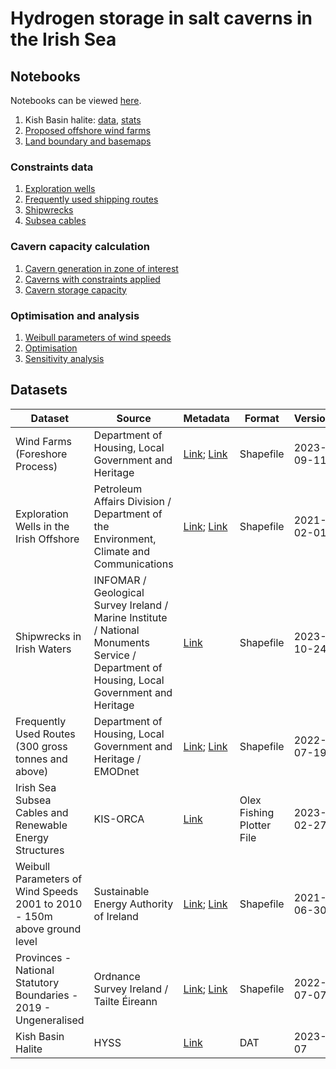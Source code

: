 # Hydrogen storage in salt caverns in the Irish Sea

## Notebooks

Notebooks can be viewed [here](https://github.com/nmstreethran/hydrogen-salt-storage-optimisation/tree/ipynb/notebooks).

1. Kish Basin halite: [data][nbkbdata], [stats][nbkbstats]
1. [Proposed offshore wind farms][nbowf]
1. [Land boundary and basemaps][nbboundary]

### Constraints data

1. [Exploration wells][nbwells]
1. [Frequently used shipping routes][nbshipping]
1. [Shipwrecks][nbshipwrecks]
1. [Subsea cables][nbcables]

### Cavern capacity calculation

1. [Cavern generation in zone of interest][nbcaverns]
1. [Caverns with constraints applied][nbconstrained]
1. [Cavern storage capacity][nbcapacity]

### Optimisation and analysis

1. [Weibull parameters of wind speeds][nbweibull]
1. [Optimisation][nboptimisation]
1. [Sensitivity analysis][nbsensitivity]

## Datasets

Dataset | Source | Metadata | Format | Version
-- | -- | -- | -- | --
Wind Farms (Foreshore Process) | Department of Housing, Local Government and Heritage | [Link][owf]; [Link][owf2] | Shapefile | 2023-09-11
Exploration Wells in the Irish Offshore | Petroleum Affairs Division / Department of the Environment, Climate and Communications | [Link][wells]; [Link][wells2] | Shapefile | 2021-02-01
Shipwrecks in Irish Waters | INFOMAR / Geological Survey Ireland / Marine Institute / National Monuments Service / Department of Housing, Local Government and Heritage | [Link][shipwrecks] | Shapefile | 2023-10-24
Frequently Used Routes (300 gross tonnes and above) | Department of Housing, Local Government and Heritage / EMODnet | [Link][shippingroutes]; [Link][shippingroutes2] | Shapefile | 2022-07-19
Irish Sea Subsea Cables and Renewable Energy Structures | KIS-ORCA | [Link][cables] | Olex Fishing Plotter File | 2023-02-27
Weibull Parameters of Wind Speeds 2001 to 2010 - 150m above ground level | Sustainable Energy Authority of Ireland | [Link][weibull]; [Link][weibull2] | Shapefile | 2021-06-30
Provinces - National Statutory Boundaries - 2019 - Ungeneralised | Ordnance Survey Ireland / Tailte Éireann | [Link][boundary]; [Link][boundary2] | Shapefile | 2022-07-07
Kish Basin Halite | HYSS | [Link][hyss] | DAT | 2023-07

[owf]: https://data.gov.ie/dataset/wind-farms-foreshore-process
[owf2]: https://data-housinggovie.opendata.arcgis.com/maps/housinggovie::wind-farms-foreshore-process
[wells]: https://www.isde.ie/geonetwork/srv/eng/catalog.search#/metadata/ie.marine.data:dataset.2171
[wells2]: https://data.gov.ie/dataset/exploration-wells-in-the-irish-offshore
[hyss]: https://hyss.ie
[shipwrecks]: https://isde.ie/geonetwork/srv/eng/catalog.search#/metadata/ie.marine.data:dataset.5131
[shippingroutes]: https://data.gov.ie/dataset/frequently-used-routes-300-gross-tonnes-and-above1
[shippingroutes2]: https://data-housinggovie.opendata.arcgis.com/maps/housinggovie::frequently-used-routes-300-gross-tonnes-and-above
[cables]: https://kis-orca.org/downloads/
[boundary]: https://data.gov.ie/dataset/provinces-osi-national-statutory-boundaries-2019
[boundary2]: https://data-osi.opendata.arcgis.com/maps/osi::provinces-national-statutory-boundaries-2019
[weibull]: https://data.gov.ie/dataset/weibull-parameters-wind-speeds-2001-to-2010-150m-above-ground-level
[weibull2]: https://gis.seai.ie/wind/
[nbkbdata]: https://github.com/nmstreethran/hydrogen-salt-storage-optimisation/blob/ipynb/notebooks/kish_basin_dat_files.ipynb
[nbkbstats]: https://github.com/nmstreethran/hydrogen-salt-storage-optimisation/blob/ipynb/notebooks/kish_basin_stats.ipynb
[nbowf]: https://github.com/nmstreethran/hydrogen-salt-storage-optimisation/blob/ipynb/notebooks/wind_farms_foreshore_process.ipynb
[nbwells]: https://github.com/nmstreethran/hydrogen-salt-storage-optimisation/blob/ipynb/notebooks/offshore_exploration_wells.ipynb
[nbweibull]: https://github.com/nmstreethran/hydrogen-salt-storage-optimisation/blob/ipynb/notebooks/weibull_parameters_wind_speeds.ipynb
[nbshipping]: https://github.com/nmstreethran/hydrogen-salt-storage-optimisation/blob/ipynb/notebooks/frequent_shipping_routes.ipynb
[nbshipwrecks]: https://github.com/nmstreethran/hydrogen-salt-storage-optimisation/blob/ipynb/notebooks/shipwrecks.ipynb
[nbcables]: https://github.com/nmstreethran/hydrogen-salt-storage-optimisation/blob/ipynb/notebooks/subsea_cables.ipynb
[nboptimisation]: https://github.com/nmstreethran/hydrogen-salt-storage-optimisation/blob/ipynb/notebooks/wind_farm_optimisation.ipynb
[nbsensitivity]: https://github.com/nmstreethran/hydrogen-salt-storage-optimisation/blob/ipynb/notebooks/kish_basin_sensitivity.ipynb
[nbcaverns]: https://github.com/nmstreethran/hydrogen-salt-storage-optimisation/blob/ipynb/notebooks/kish_basin_caverns.ipynb
[nbconstrained]: https://github.com/nmstreethran/hydrogen-salt-storage-optimisation/blob/ipynb/notebooks/kish_basin_caverns_constrained.ipynb
[nbcapacity]: https://github.com/nmstreethran/hydrogen-salt-storage-optimisation/blob/ipynb/notebooks/kish_basin_caverns_capacity.ipynb
[nbboundary]: https://github.com/nmstreethran/hydrogen-salt-storage-optimisation/blob/ipynb/notebooks/ireland_boundary_basemaps.ipynb
